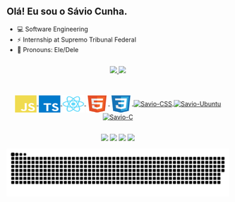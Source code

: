 ## Olá! Eu sou o Sávio Cunha.


- :computer:  Software Engineering
- :zap:  Internship at Supremo Tribunal Federal 
- :bearded_person: Pronouns: Ele/Dele

##


<div align="center">
  <a href="https://https://github.com/savioc2">
  
  <img height="150em" src="https://github-readme-stats.vercel.app/api/top-langs/?username=savioc2&layout=compact&langs_count=7&theme=dark"/>
  <img height="150em" src="https://github-readme-stats.vercel.app/api?username=savioc2&&count_private=true&show_icons=true&theme=radical"/>
</div>

##  
  
<div style="display: inline_block"><br>
  <div align="center">
  <img align="center" alt="Savio-Js" height="40" width="50" src="https://raw.githubusercontent.com/devicons/devicon/master/icons/javascript/javascript-plain.svg">
  <img align="center" alt="Savio-Ts" height="40" width="50" src="https://raw.githubusercontent.com/devicons/devicon/master/icons/typescript/typescript-plain.svg">
  <img align="center" alt="Savio-React" height="40" width="50" src="https://raw.githubusercontent.com/devicons/devicon/master/icons/react/react-original.svg">
  <img align="center" alt="Savio-HTML" height="40" width="50" src="https://raw.githubusercontent.com/devicons/devicon/master/icons/html5/html5-original.svg">
  <img align="center" alt="Savio-CSS " height="40" width="50" src="https://raw.githubusercontent.com/devicons/devicon/master/icons/css3/css3-original.svg">
  <img align="center" alt="Savio-CSS " height="40" width="80" src="https://img.shields.io/badge/Python-14354C?style=for-the-badge&logo=python&logoColor=white">
  <img align="center" alt="Savio-Ubuntu " height="40" width="80" src="https://img.shields.io/badge/Ubuntu-E95420?style=for-the-badge&logo=ubuntu&logoColor=white">  
  <img align="center" alt="Savio-C" height="40" width="60" src="https://img.shields.io/badge/C-00599C?style=for-the-badge&logo=c&logoColor=white">
</div>
  </div>
 
##
  
  <div> 
    <div align="center">
  <a href="https://www.instagram.com/savioc2/" target="_blank"><img src="https://img.shields.io/badge/-Instagram-%23E4405F?style=for-the-badge&logo=instagram&logoColor=white" target="_blank"></a>
 <a href="https://discord.com/channels/savioc2" target="_blank"><img src="https://img.shields.io/badge/Discord-7289DA?style=for-the-badge&logo=discord&logoColor=white" target="_blank"></a> 
  <a href = "mailto:saviocunha61@gmail.com"><img src="https://img.shields.io/badge/-Gmail-%23333?style=for-the-badge&logo=gmail&logoColor=white" target="_blank"></a>
  <a href="https://www.linkedin.com/in/s%C3%A1vio-cunha-904557212/" target="_blank"><img src="https://img.shields.io/badge/-LinkedIn-%230077B5?style=for-the-badge&logo=linkedin&logoColor=white" target="_blank"></a> 
      </div>
<!--Snake animation-->
<div align="center">
 
![Snake animation dark mode](https://raw.githubusercontent.com/savioc2/savioc2/output/github-contribution-grid-snake-dark.svg)
  
</div>



